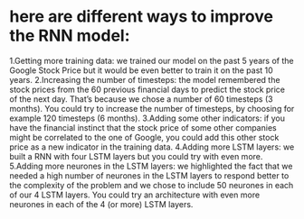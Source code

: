 # here are different ways to improve the RNN model:

1.Getting more training data: we trained our model on the past 5 years of the Google Stock Price but it would be even better to train it on the past 10 years.
2.Increasing the number of timesteps: the model remembered the stock prices from the 60 previous financial days to predict the stock price of the next day. That’s because we chose a number of 60 timesteps (3 months). You could try to increase the number of timesteps, by choosing for example 120 timesteps (6 months).
3.Adding some other indicators: if you have the financial instinct that the stock price of some other companies might be correlated to the one of Google, you could add this other stock price as a new indicator in the training data.
4.Adding more LSTM layers: we built a RNN with four LSTM layers but you could try with even more.
5.Adding more neurones in the LSTM layers: we highlighted the fact that we needed a high number of neurones in the LSTM layers to respond better to the complexity of the problem and we chose to include 50 neurones in each of our 4 LSTM layers. You could try an architecture with even more neurones in each of the 4 (or more) LSTM layers.
